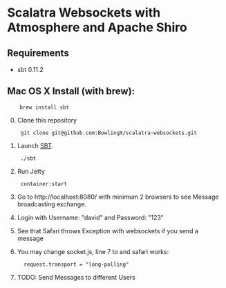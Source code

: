 # Scalatra Websockets with Atmosphere and Apache Shiro #

## Requirements

* sbt 0.11.2

## Mac OS X Install (with brew):

        brew install sbt

0. Clone this repository

        git clone git@github.com:BowlingX/scalatra-websockets.git

1. Launch [SBT](http://code.google.com/p/simple-build-tool).

        ./sbt

2. Run Jetty

        container:start

3. Go to http://localhost:8080/ with minimum 2 browsers to see Message broadcasting exchange.


4. Login with Username: "david" and Password: "123"


5. See that Safari throws Exception with websockets if you send a message


6. You may change socket.js, line 7 to and safari works:

         request.transport = "long-polling"


7. TODO: Send Messages to different Users

